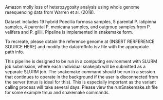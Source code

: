 Amazon molly loss of heterozygosity analysis using whole genome resequencing data from Warren et al. (2018). 

Dataset includes 19 hybrid Poecilia formosa samples, 5 parental P. latipinna samples, 4 parental P. mexicana samples, and outgroup samples from P. velifera and P. gillii. Pipeline is implemented in snakemake form. 

To recreate, please obtain the reference genome at (INSERT RERFERENCE SOURCE HERE) and modify the data/refInfo.tsv file with the appropriate path info.

This pipeline is designed to be run in a computing environment with SLURM job submission, where each individual snakejob will be submitted as a separate SLURM job. The snakemake command should be run in a session that continues to operate in the background if the user is disconnected from the server (tmux is ideal for this). This is especially important as the variant calling process will take several days. Please view the runSnakemake.sh file for some example tmux and snakemake commands.